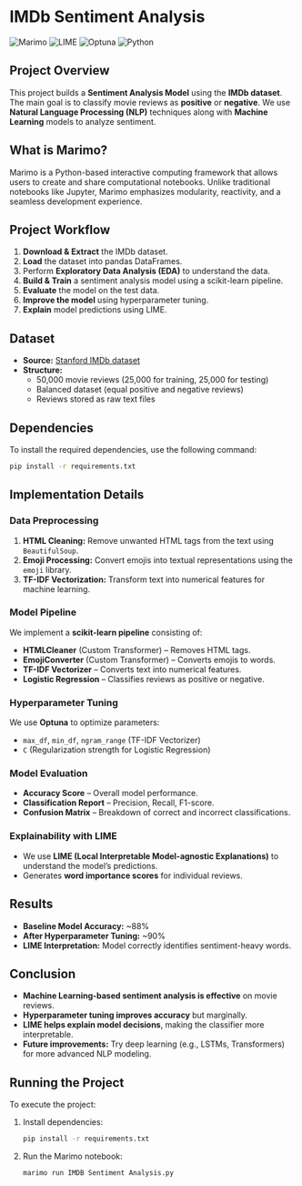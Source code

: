 # IMDb Sentiment Analysis

![Marimo](https://img.shields.io/badge/Marimo-Interactive%20Notebooks-blue)
![LIME](https://img.shields.io/badge/LIME-Explainability-green)
![Optuna](https://img.shields.io/badge/Optuna-Hyperparameter%20Tuning-orange)
![Python](https://img.shields.io/badge/Python-3.8%2B-blue)

## Project Overview
This project builds a **Sentiment Analysis Model** using the **IMDb dataset**. The main goal is to classify movie reviews as **positive** or **negative**. We use **Natural Language Processing (NLP)** techniques along with **Machine Learning** models to analyze sentiment.

## What is Marimo?
Marimo is a Python-based interactive computing framework that allows users to create and share computational notebooks. Unlike traditional notebooks like Jupyter, Marimo emphasizes modularity, reactivity, and a seamless development experience.

## Project Workflow

1. **Download & Extract** the IMDb dataset.
2. **Load** the dataset into pandas DataFrames.
3. Perform **Exploratory Data Analysis (EDA)** to understand the data.
4. **Build & Train** a sentiment analysis model using a scikit-learn pipeline.
5. **Evaluate** the model on the test data.
6. **Improve the model** using hyperparameter tuning.
7. **Explain** model predictions using LIME.

## Dataset
- **Source:** [Stanford IMDb dataset](https://ai.stanford.edu/~amaas/data/sentiment/aclImdb_v1.tar.gz)
- **Structure:**
  - 50,000 movie reviews (25,000 for training, 25,000 for testing)
  - Balanced dataset (equal positive and negative reviews)
  - Reviews stored as raw text files

## Dependencies
To install the required dependencies, use the following command:
```bash
pip install -r requirements.txt
```

## Implementation Details

### Data Preprocessing
1. **HTML Cleaning:** Remove unwanted HTML tags from the text using `BeautifulSoup`.
2. **Emoji Processing:** Convert emojis into textual representations using the `emoji` library.
3. **TF-IDF Vectorization:** Transform text into numerical features for machine learning.

### Model Pipeline
We implement a **scikit-learn pipeline** consisting of:
- **HTMLCleaner** (Custom Transformer) – Removes HTML tags.
- **EmojiConverter** (Custom Transformer) – Converts emojis to words.
- **TF-IDF Vectorizer** – Converts text into numerical features.
- **Logistic Regression** – Classifies reviews as positive or negative.

### Hyperparameter Tuning
We use **Optuna** to optimize parameters:
- `max_df`, `min_df`, `ngram_range` (TF-IDF Vectorizer)
- `C` (Regularization strength for Logistic Regression)

### Model Evaluation
- **Accuracy Score** – Overall model performance.
- **Classification Report** – Precision, Recall, F1-score.
- **Confusion Matrix** – Breakdown of correct and incorrect classifications.

### Explainability with LIME
- We use **LIME (Local Interpretable Model-agnostic Explanations)** to understand the model’s predictions.
- Generates **word importance scores** for individual reviews.

## Results
- **Baseline Model Accuracy:** ~88%
- **After Hyperparameter Tuning:** ~90%
- **LIME Interpretation:** Model correctly identifies sentiment-heavy words.

## Conclusion
- **Machine Learning-based sentiment analysis is effective** on movie reviews.
- **Hyperparameter tuning improves accuracy** but marginally.
- **LIME helps explain model decisions**, making the classifier more interpretable.
- **Future improvements:** Try deep learning (e.g., LSTMs, Transformers) for more advanced NLP modeling.

## Running the Project
To execute the project:
1. Install dependencies:
   ```bash
   pip install -r requirements.txt
   ```
2. Run the Marimo notebook:
   ```bash
   marimo run IMDB Sentiment Analysis.py
   ```

